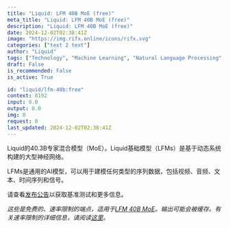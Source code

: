 ```yaml
---
title: "Liquid: LFM 40B MoE (free)"
meta_title: "Liquid: LFM 40B MoE (free)"
description: "Liquid: LFM 40B MoE (free)"
date: 2024-12-02T02:38:41Z
image: "https://img.rifx.online/icons/rifx.svg"
categories: ["text 2 text"]
author: "Liquid"
tags: ["Technology", "Machine Learning", "Natural Language Processing", "Data Science", "Generative AI", "Free"]
draft: False
is_recommended: False
is_active: True

id: "liquid/lfm-40b:free"
context: 8192
input: 0.0
output: 0.0
img: 0
request: 0
last_updated: 2024-12-02T02:38:41Z
---
```


Liquid的40.3B专家混合模型（MoE）。Liquid基础模型（LFMs）是基于动态系统构建的大型神经网络。

LFMs是通用的AI模型，可以用于建模任何类型的序列数据，包括视频、音频、文本、时间序列和信号。

请查看[发布公告](https://www.liquid.ai/liquid-foundation-models)以获取基准测试和更多信息。

_这些是免费的、速率限制的端点，适用于[LFM 40B MoE](/liquid/lfm-40b)。输出可能会被缓存。有关速率限制的详细信息，请阅读[这里](/docs/limits)。_

